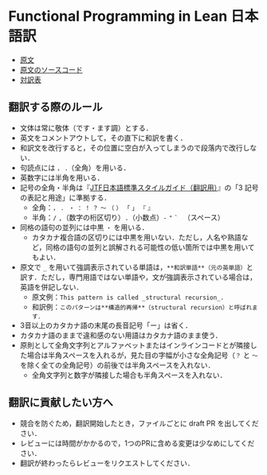 # Functional Programming in Lean 日本語訳

* [原文](https://leanprover.github.io/functional_programming_in_lean/)
* [原文のソースコード](https://github.com/leanprover/fp-lean)
* [対訳表](/functional-programming-lean/GLOSSARY.md)

## 翻訳する際のルール

* 文体は常に敬体（です・ます調）とする．
* 英文をコメントアウトして，その直下に和訳を書く．
* 和訳文を改行すると，その位置に空白が入ってしまうので段落内で改行しない．
* 句読点には `，` `．`（全角）を用いる．
* 英数字には半角を用いる．
* 記号の全角・半角は『[JTF日本語標準スタイルガイド（翻訳用）](https://www.jtf.jp/tips/styleguide)』の「3 記号の表記と用途」に準拠する．
  * 全角：`，` `．` `・` `：` `！` `？` `～` `（` `）` `「` `」` `『` `』`
  * 半角：`/` `,`（数字の桁区切り）`.`（小数点）`-` `"` `` ` `` ` `（スペース）
* 同格の語句の並列には中黒 `・` を用いる．
  * カタカナ複合語の区切りには中黒を用いない．ただし，人名や熟語など，同格の語句の並列と誤解される可能性の低い箇所では中黒を用いてもよい．
* 原文で `_` を用いて強調表示されている単語は，`**和訳単語**（元の英単語）`と訳す．ただし，専門用語ではない単語や，文が強調表示されている場合は，英語を併記しない．
  * 原文例：`This pattern is called _structural recursion_.`
  * 和訳例：`このパターンは**構造的再帰**（structural recursion）と呼ばれます．`
* 3音以上のカタカナ語の末尾の長音記号「ー」は省く．
* カタカナ語のままで違和感のない用語はカタカナ語のまま使う．
* 原則として全角文字列とアルファベットまたはインラインコードとが隣接した場合は半角スペースを入れるが，見た目の字幅が小さな全角記号（`？` と `～` を除く全ての全角記号）の前後では半角スペースを入れない．
  * 全角文字列と数字が隣接した場合も半角スペースを入れない．

## 翻訳に貢献したい方へ

* 競合を防ぐため，翻訳開始したとき，ファイルごとに draft PR を出してください．
* レビューには時間がかかるので，1つのPRに含める変更は少なめにしてください．
* 翻訳が終わったらレビューをリクエストしてください．
